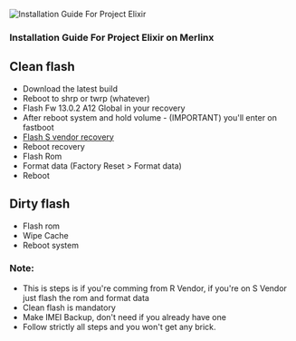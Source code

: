 ![Installation Guide For Project Elixir](https://i.imgur.com/3UmK6nS.png "Installation")

### Installation Guide For Project Elixir on Merlinx

## Clean flash

- Download the latest build
- Reboot to shrp or twrp (whatever)
- Flash Fw 13.0.2 A12 Global  in your recovery
- After reboot system and hold volume - (IMPORTANT) you'll enter on fastboot
- [Flash S vendor recovery](https://t.me/HelioG85_Updates/679)
- Reboot recovery
- Flash Rom
- Format data (Factory Reset > Format data)
- Reboot

## Dirty flash

- Flash rom
- Wipe Cache
- Reboot system

### Note:
- This is steps is if you're comming from R Vendor, if you're on S Vendor just flash the rom and format data
- Clean flash is mandatory 
- Make IMEI Backup, don't need if you already have one
- Follow strictly all steps and you won't get any brick.
